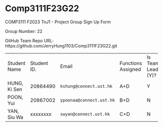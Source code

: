 # Comp3111F23G22
 COMP3111 F2023 TnJ1 - Project Group Sign Up Form
 <p>Group Number: 22</p>
 <p>GitHub Team Repo URL: https://github.com/JerryHung1103/Comp3111F23G22.git</p>
  
  <table>
    <tbody>
        <tr>
            <td>Student Name </td> 
            <td>Student ID.</td>
            <td>Email</td>
            <td>Functions Assigned</td>
            <td>Is Team Leader (Y)? </td>
        </tr>
        <tr>
            <!---This is Jerry-->
            <td>HUNG, Ki Sen</td>
            <td>20864490</td>
            <td><code>kshung@connect.ust.hk</code></td>
            <td>A+D</td>
            <td>Y</td>
        </tr>
        <tr>
            <!---This is Paddy-->
            <td>POON, Yui</td>
            <td>20867002</td>
            <td><code>ypoonaa@connect.ust.hk</code></td>
            <td>B+D</td>
            <td>N</td>
        </tr>
        <tr>
            <!---This is Sam-->
            <td>YAN, Siu Wa</td>
            <td>xxxxxxxx</td>
            <td><code>swyan@connect.ust.hk</code></td>
            <td>C+D</td>
            <td>N</td>
        </tr>
    </tbody>
  </table>
